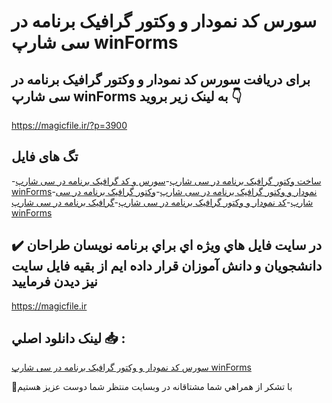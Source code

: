 # سورس کد نمودار و وکتور گرافیک برنامه در سی شارپ winForms

## برای دریافت سورس کد نمودار و وکتور گرافیک برنامه در سی شارپ winForms به لینک زیر بروید 👇

https://magicfile.ir/?p=3900

## تگ های فایل

-[ساخت وکتور گرافیک برنامه در سی شارپ](https://magicfile.ir/product/%da%a9%d8%af%d9%86%d9%85%d9%88%d8%af%d8%a7%d8%b1-%d9%88%da%a9%d8%aa%d9%88%d8%b1-%da%af%d8%b1%d8%a7%d9%81%db%8c%da%a9-%d8%a8%d8%b1%d9%86%d8%a7%d9%85%d9%87-%d8%af%d8%b1-%d8%b3%db%8c-%d8%b4%d8%a7%d8%b1%d9%be-winforms/)-[سورس و کد گرافیک برنامه در سی شارپ winForms](https://magicfile.ir/product/%da%a9%d8%af%d9%86%d9%85%d9%88%d8%af%d8%a7%d8%b1-%d9%88%da%a9%d8%aa%d9%88%d8%b1-%da%af%d8%b1%d8%a7%d9%81%db%8c%da%a9-%d8%a8%d8%b1%d9%86%d8%a7%d9%85%d9%87-%d8%af%d8%b1-%d8%b3%db%8c-%d8%b4%d8%a7%d8%b1%d9%be-winforms/)-[نمودار و وکتور گرافیک برنامه در سی شارپ](https://magicfile.ir/product/%da%a9%d8%af%d9%86%d9%85%d9%88%d8%af%d8%a7%d8%b1-%d9%88%da%a9%d8%aa%d9%88%d8%b1-%da%af%d8%b1%d8%a7%d9%81%db%8c%da%a9-%d8%a8%d8%b1%d9%86%d8%a7%d9%85%d9%87-%d8%af%d8%b1-%d8%b3%db%8c-%d8%b4%d8%a7%d8%b1%d9%be-winforms/)-[وکتور گرافیک برنامه در سی شارپ](https://magicfile.ir/product/%da%a9%d8%af%d9%86%d9%85%d9%88%d8%af%d8%a7%d8%b1-%d9%88%da%a9%d8%aa%d9%88%d8%b1-%da%af%d8%b1%d8%a7%d9%81%db%8c%da%a9-%d8%a8%d8%b1%d9%86%d8%a7%d9%85%d9%87-%d8%af%d8%b1-%d8%b3%db%8c-%d8%b4%d8%a7%d8%b1%d9%be-winforms/)-[کد نمودار و وکتور گرافیک برنامه در سی شارپ](https://magicfile.ir/product/%da%a9%d8%af%d9%86%d9%85%d9%88%d8%af%d8%a7%d8%b1-%d9%88%da%a9%d8%aa%d9%88%d8%b1-%da%af%d8%b1%d8%a7%d9%81%db%8c%da%a9-%d8%a8%d8%b1%d9%86%d8%a7%d9%85%d9%87-%d8%af%d8%b1-%d8%b3%db%8c-%d8%b4%d8%a7%d8%b1%d9%be-winforms/)-[گرافیک برنامه در سی شارپ winForms](https://magicfile.ir/product/%da%a9%d8%af%d9%86%d9%85%d9%88%d8%af%d8%a7%d8%b1-%d9%88%da%a9%d8%aa%d9%88%d8%b1-%da%af%d8%b1%d8%a7%d9%81%db%8c%da%a9-%d8%a8%d8%b1%d9%86%d8%a7%d9%85%d9%87-%d8%af%d8%b1-%d8%b3%db%8c-%d8%b4%d8%a7%d8%b1%d9%be-winforms/)

## ✔️ در سايت فايل هاي ويژه اي براي برنامه نويسان طراحان دانشجويان و دانش آموزان قرار داده ايم از بقيه فايل سايت نيز ديدن فرماييد

https://magicfile.ir


## لينک دانلود اصلي 📥 :

[سورس کد نمودار و وکتور گرافیک برنامه در سی شارپ winForms](https://magicfile.ir/product/%da%a9%d8%af%d9%86%d9%85%d9%88%d8%af%d8%a7%d8%b1-%d9%88%da%a9%d8%aa%d9%88%d8%b1-%da%af%d8%b1%d8%a7%d9%81%db%8c%da%a9-%d8%a8%d8%b1%d9%86%d8%a7%d9%85%d9%87-%d8%af%d8%b1-%d8%b3%db%8c-%d8%b4%d8%a7%d8%b1%d9%be-winforms/) 


🙏با تشکر از همراهي شما مشتاقانه در وبسایت منتظر شما دوست عزیز هستیم

